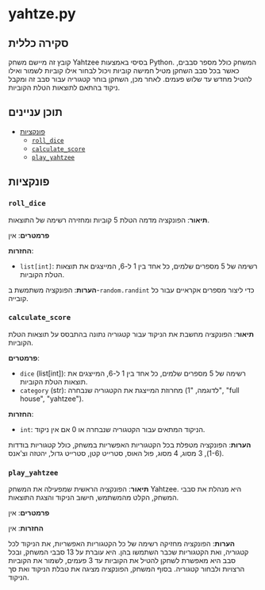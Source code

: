 # yahtze.py

## סקירה כללית

קובץ זה מיישם משחק Yahtzee בסיסי באמצעות Python. המשחק כולל מספר סבבים, כאשר בכל סבב השחקן מטיל חמישה קוביות ויכול לבחור אילו קוביות לשמור ואילו להטיל מחדש עד שלוש פעמים. לאחר מכן, השחקן בוחר קטגוריה עבור סבב זה ומקבל ניקוד בהתאם לתוצאות הטלת הקוביות.

## תוכן עניינים

- [פונקציות](#פונקציות)
    - [`roll_dice`](#roll_dice)
    - [`calculate_score`](#calculate_score)
    - [`play_yahtzee`](#play_yahtzee)

## פונקציות

### `roll_dice`

**תיאור**:
הפונקציה מדמה הטלת 5 קוביות ומחזירה רשימה של התוצאות.

**פרמטרים**:
אין

**החזרות**:
- `list[int]`: רשימה של 5 מספרים שלמים, כל אחד בין 1 ל-6, המייצגים את תוצאות הטלת הקוביות.

**הערות**:
הפונקציה משתמשת ב-`random.randint` כדי ליצור מספרים אקראיים עבור כל קובייה.

### `calculate_score`

**תיאור**:
הפונקציה מחשבת את הניקוד עבור קטגוריה נתונה בהתבסס על תוצאות הטלת הקוביות.

**פרמטרים**:
- `dice` (list[int]): רשימה של 5 מספרים שלמים, כל אחד בין 1 ל-6, המייצגים את תוצאות הטלת הקוביות.
- `category` (str): מחרוזת המייצגת את הקטגוריה שנבחרה (לדוגמה, "1", "full house", "yahtzee").

**החזרות**:
- `int`: הניקוד המתאים עבור הקטגוריה שנבחרה או 0 אם אין ניקוד.

**הערות**:
הפונקציה מטפלת בכל הקטגוריות האפשריות במשחק, כולל קטגוריות בודדות (1-6), 3 מסוג, 4 מסוג, פול האוס, סטרייט קטן, סטרייט גדול, יהטזה וצ'אנס.

### `play_yahtzee`

**תיאור**:
הפונקציה הראשית שמפעילה את המשחק Yahtzee. היא מנהלת את סבבי המשחק, הקלט מהמשתמש, חישוב הניקוד והצגת התוצאות.

**פרמטרים**:
אין

**החזרות**:
אין

**הערות**:
הפונקציה מחזיקה רשימה של כל הקטגוריות האפשריות, את הניקוד לכל קטגוריה, ואת הקטגוריות שכבר השתמשו בהן. היא עוברת על 13 סבבי המשחק, ובכל סבב היא מאפשרת לשחקן להטיל את הקוביות עד 3 פעמים, לשמור את הקוביות הרצויות ולבחור קטגוריה. בסוף המשחק, הפונקציה מציגה את טבלת הניקוד ואת סך הניקוד.
